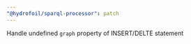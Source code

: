```yaml
---
"@hydrofoil/sparql-processor": patch
---
```


Handle undefined `graph` property of INSERT/DELTE statement
